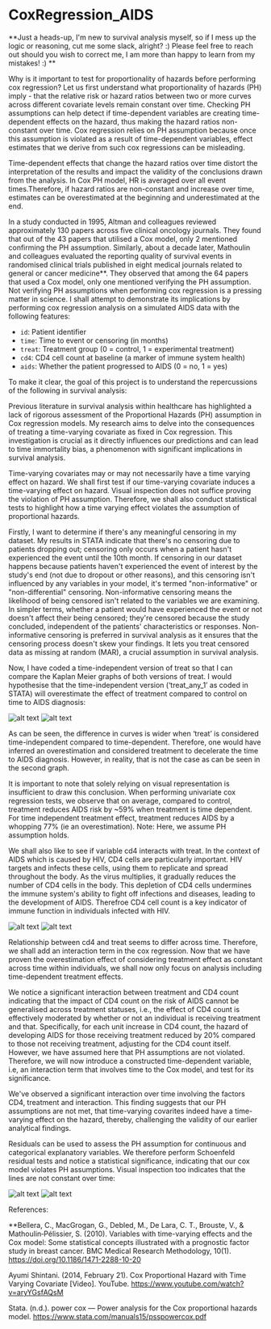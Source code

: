# CoxRegression_AIDS
**Just a heads-up, I'm new to survival analysis myself, so if I mess up the logic or reasoning, cut me some slack, alright? :) Please feel free to reach out should you wish to correct me, I am more than happy to learn from my mistakes! :) **


Why is it important to test for proportionality of hazards before performing cox regression? Let us first understand what proportionality of hazards (PH) imply - that the relative risk or hazard ratios between two or more curves across different covariate levels remain constant over time. Checking PH assumptions can help detect if time-dependent variables are creating time-dependent effects on the hazard, thus making the hazard ratios non-constant over time. Cox regression relies on PH assumption because once this assumption is violated as a result of time-dependent variables, effect estimates that we derive from such cox regressions can be misleading.

Time-dependent effects that change the hazard ratios over time distort the interpretation of the results and impact the validity of the conclusions drawn from the analysis. In Cox PH model, HR is averaged over all event times.Therefore, if hazard ratios are non-constant and  increase over time, estimates can be overestimated at the beginning and underestimated at the end. 

In a study conducted in 1995, Altman and colleagues reviewed approximately 130 papers across five clinical oncology journals. They found that out of the 43 papers that utilised a Cox model, only 2 mentioned confirming the PH  assumption. Similarly, about a decade later, Mathoulin and colleagues evaluated the reporting quality of survival events in randomised clinical trials published in eight medical journals related to general or cancer medicine**. They observed that among the 64 papers that used a Cox model, only one mentioned verifying the PH assumption. Not verifying PH assumptions when performing cox regression is a pressing matter in science. I shall attempt to demonstrate its implications by performing cox regression analysis on a simulated AIDS data with the following features:

- `id`: Patient identifier
- `time`: Time to event or censoring (in months)
- `treat`: Treatment group (0 = control, 1 = experimental treatment)
- `cd4`: CD4 cell count at baseline (a marker of immune system health)
- `aids`: Whether the patient progressed to AIDS (0 = no, 1 = yes)

To make it clear, the goal of this project is to understand the repercussions of the following in survival analysis:

Previous literature in survival analysis within healthcare has highlighted a lack of rigorous assessment of the Proportional Hazards (PH) assumption in Cox regression models. My research aims to delve into the consequences of treating a time-varying covariate as fixed in Cox regression. This investigation is crucial as it directly influences our predictions and can lead to time immortality bias, a phenomenon with significant implications in survival analysis.

Time-varying covariates may or may not necessarily have a time varying effect on hazard. We shall first test if our time-varying covariate induces a time-varying effect on hazard. Visual inspection does not suffice proving the violation of PH assumption. Therefore, we shall also conduct statistical tests to highlight how a time varying effect violates the assumption of proportional hazards. 

Firstly, I want to determine if there's any meaningful censoring in my dataset. My results in STATA indicate that there's no censoring due to patients dropping out; censoring only occurs when a patient hasn't experienced the event until the 10th month. If censoring in our dataset happens because patients haven't experienced the event of interest by the study's end (not due to dropout or other reasons), and this censoring isn't influenced by any variables in your model, it's termed "non-informative" or "non-differential" censoring. Non-informative censoring means the likelihood of being censored isn't related to the variables we are examining. In simpler terms, whether a patient would have experienced the event or not doesn't affect their being censored; they're censored because the study concluded, independent of the patients' characteristics or responses. Non-informative censoring is preferred in survival analysis as it ensures that the censoring process doesn't skew your findings. It lets you treat censored data as missing at random (MAR), a crucial assumption in survival analysis.


Now, I have coded a time-independent version of treat so that I can compare the Kaplan Meier graphs of both versions of treat. I would hypothesise that the time-independent version (‘treat_any_1’ as coded in STATA) will overestimate the effect of treatment compared to control on time to AIDS diagnosis:

![alt text](Graph.png)
![alt text](Graph2.png)



As can be seen, the difference in curves is wider when ‘treat’ is considered time-independent compared to time-dependent. Therefore, one would have inferred an overestimation and considered treatment to decelerate the time to AIDS diagnosis. However, in reality, that is not the case as can be seen in the second graph.

It is important to note that solely relying on visual representation is insufficient to draw this conclusion. When performing univariate cox regression tests, we observe that on average, compared to control, treatment reduces AIDS risk by ~59% when treatment is time dependent. For time independent treatment effect, treatment reduces AIDS by a whopping 77% (ie an overestimation). Note: Here, we assume PH assumption holds. 


We shall also like to see if variable cd4 interacts with treat. In the context of AIDS which is caused by HIV, CD4 cells are particularly important. HIV targets and infects these cells, using them to replicate and spread throughout the body. As the virus multiplies, it gradually reduces the number of CD4 cells in the body. This depletion of CD4 cells undermines the immune system's ability to fight off infections and diseases, leading to the development of AIDS. Therefroe CD4 cell count is a key indicator of immune function in individuals infected with HIV. 


![alt text](Graph3.png)
![alt text](Graph4.png)



Relationship between cd4 and treat seems to differ across time. Therefore, we shall add an interaction term in the cox regression. Now that we have proven the overestimation effect of considering treatment effect as constant across time within individuals, we shall now only focus on analysis including time-dependent treatment effects. 

We notice a significant interaction between treatment and CD4 count indicating that the impact of CD4 count on the risk of AIDS cannot be generalised across treatment statuses, i.e., the effect of CD4 count is effectively moderated by whether or not an individual is receiving treatment and that. Specifically, for each unit increase in CD4 count, the hazard of developing AIDS for those receiving treatment reduced by 20% compared to those not receiving treatment, adjusting for the CD4 count itself. However, we have assumed here that PH assumptions are not violated. Therefore, we will now introduce a constructed time-dependent variable, i.e, an interaction term that involves time to the Cox model, and test for its significance. 

We've observed a significant interaction over time involving the factors CD4, treatment and interaction. This finding suggests that our PH  assumptions are not met, that time-varying covarites indeed have a time-varying effect on the hazard, thereby, challenging the validity of our earlier analytical findings.

Residuals can be used to assess the PH assumption for continuous and categorical explanatory variables. We therefore perform Schoenfeld residual tests and notice a statistical significance, indicating that our cox model violates PH assumptions. Visual inspection too indicates that the lines are not constant over time:

![alt text](Graph5.png)
![alt text](Graph6.png)



References:

**Bellera, C., MacGrogan, G., Debled, M., De Lara, C. T., Brouste, V., & Mathoulin‐Pélissier, S. (2010). Variables with time-varying effects and the Cox model: Some statistical concepts illustrated with a prognostic factor study in breast cancer. BMC Medical Research Methodology, 10(1). https://doi.org/10.1186/1471-2288-10-20

Ayumi Shintani. (2014, February 21). Cox Proportional Hazard with Time Varying Covariate [Video]. YouTube. https://www.youtube.com/watch?v=aryYGsfAQsM

Stata. (n.d.). power cox — Power analysis for the Cox proportional hazards model. https://www.stata.com/manuals15/psspowercox.pdf











